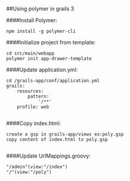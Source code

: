 



##Using polymer in grails 3

####Install Polymer:
```
npm install -g polymer-cli
```

####Initialize project from template:
```
cd src/main/webapp
polymer init app-drawer-template
```
####Update  application.yml:
```
cd /grails-app/conf/application.yml
grails:
    resources:
        pattern: 
            '/**'
    profile: web
    
```
####Copy index.html:
```
create a gsp in grails-app/views ex:poly.gsp
copy content of index.html to poly.gsp
    
```
####Update UrlMappings.groovy:
```
"/admin"(view:"/index")
"/"(view:"/poly")
    
```
